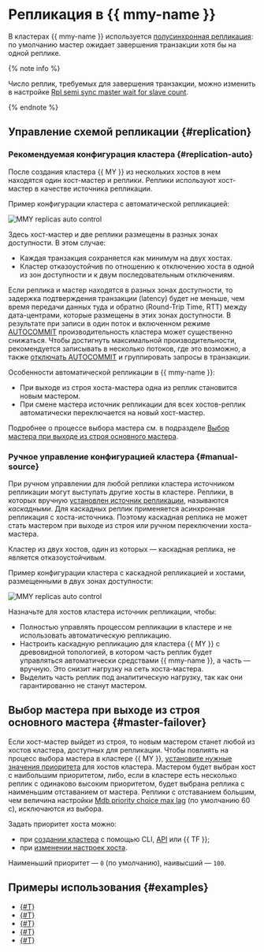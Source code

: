 # Репликация в {{ mmy-name }}

В кластерах {{ mmy-name }} используется [полусинхронная репликация](https://dev.mysql.com/doc/refman/5.7/en/replication-semisync.html): по умолчанию мастер ожидает завершения транзакции хотя бы на одной реплике.

{% note info %}

Число реплик, требуемых для завершения транзакции, можно изменить в настройке [Rpl semi sync master wait for slave count](settings-list.md#setting-rpl-wait-slave-count).

{% endnote %}

## Управление схемой репликации {#replication}

### Рекомендуемая конфигурация кластера {#replication-auto}


После создания кластера {{ MY }} из нескольких хостов в нем находятся один хост-мастер и реплики. Реплики используют хост-мастер в качестве источника репликации.

Пример конфигурации кластера с автоматической репликацией:

![MMY replicas auto control](../../_assets/mdb/mmy-replicas-auto.svg)

Здесь хост-мастер и две реплики размещены в разных зонах доступности. В этом случае:

* Каждая транзакция сохраняется как минимум на двух хостах.
* Кластер отказоустойчив по отношению к отключению хоста в одной из зон доступности и к двум последовательным отключениям.

Если реплика и мастер находятся в разных зонах доступности, то задержка подтверждения транзакции (latency) будет не меньше, чем время передачи данных туда и обратно (Round-Trip Time, RTT) между дата-центрами, которые размещены в этих зонах доступности. В результате при записи в один поток и включенном режиме [AUTOCOMMIT](https://dev.mysql.com/doc/refman/8.0/en/server-system-variables.html#sysvar_autocommit) производительность кластера может существенно снижаться. Чтобы достигнуть максимальной производительности, рекомендуется записывать в несколько потоков, где это возможно, а также [отключать AUTOCOMMIT](https://dev.mysql.com/doc/refman/8.0/en/commit.html) и группировать запросы в транзакции.

Особенности автоматической репликации в {{ mmy-name }}:

* При выходе из строя хоста-мастера одна из реплик становится новым мастером.
* При смене мастера источник репликации для всех хостов-реплик автоматически переключается на новый хост-мастер.

Подробнее о процессе выбора мастера см. в подразделе [Выбор мастера при выходе из строя основного мастера](#master-failover).

### Ручное управление конфигурацией кластера {#manual-source}

При ручном управлении для любой реплики кластера источником репликации могут выступать другие хосты в кластере. Реплики, в которых вручную [установлен источник репликации](../operations/hosts.md#update), называются _каскадными_. Для каскадных реплик применяется асинхронная репликация с хоста-источника. Поэтому каскадная реплика не может стать мастером при выходе из строя или ручном переключении хоста-мастера.

Кластер из двух хостов, один из которых — каскадная реплика, не является отказоустойчивым.

Пример конфигурации кластера с каскадной репликацией и хостами, размещенными в двух зонах доступности:

![MMY replicas auto control](../../_assets/mdb/mmy-cascade-replicas.svg)

Назначьте для хостов кластера источник репликации, чтобы:

- Полностью управлять процессом репликации в кластере и не использовать автоматическую репликацию.
- Настроить каскадную репликацию для кластера {{ MY }} с древовидной топологией, в котором часть реплик будет управляться автоматически средствами {{ mmy-name }}, а часть — вручную. Это снизит нагрузку на сеть хоста-мастера.
- Выделить часть реплик под аналитическую нагрузку, так как они гарантированно не станут мастером.

## Выбор мастера при выходе из строя основного мастера {#master-failover}

Если хост-мастер выйдет из строя, то новым мастером станет любой из хостов кластера, доступных для репликации. Чтобы повлиять на процесс выбора мастера в кластере {{ MY }}, [установите нужные значения приоритета](../operations/hosts.md#update) для хостов кластера. Мастером будет выбран хост с наибольшим приоритетом, либо, если в кластере есть несколько реплик с одинаково высоким приоритетом, будет выбрана реплика с наименьшим отставанием от мастера. Реплики с отставанием большим, чем величина настройки [Mdb priority choice max lag](settings-list.md#setting-mdb-priority-choice-max-lag) (по умолчанию 60 с), исключаются из выбора.

Задать приоритет хоста можно:

* при [создании кластера](../operations/cluster-create.md) с помощью CLI, [API](../../glossary/rest-api.md) или {{ TF }};
* при [изменении настроек хоста](../operations/hosts.md#update).

Наименьший приоритет — `0` (по умолчанию), наивысший — `100`.

## Примеры использования {#examples}

* [{#T}](../tutorials/cdc-data-transfer.md)
* [{#T}](../tutorials/mmy-to-mgp.md)
* [{#T}](../tutorials/mmy-to-mysql-migration.md)
* [{#T}](../tutorials/mpg-to-mmy.md)
* [{#T}](../tutorials/mysql-to-clickhouse.md)
